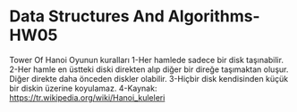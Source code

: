 # Data Structures And Algorithms-HW05

Tower Of Hanoi
Oyunun kuralları 
1-Her hamlede sadece bir disk taşınabilir.
2-Her hamle en üstteki diski direkten alıp diğer bir direğe taşımaktan oluşur. Diğer direkte daha önceden diskler olabilir.
3-Hiçbir disk kendisinden küçük bir diskin üzerine koyulamaz.
4-Kaynak: https://tr.wikipedia.org/wiki/Hanoi_kuleleri
